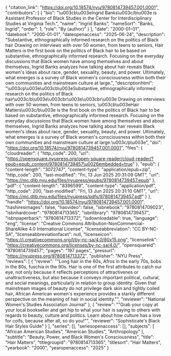 {
   "citation_link": "https://doi.org/10.18574/nyu/9780814739457.001.0001",
   "contributors": [
     {
       "bio": "\u003cb\u003eIngrid Banks\u003c/b\u003e is Assistant Professor of Black Studies in the Center for Interdisciplinary Studies at Virginia Tech.",
       "name": "Ingrid Banks",
       "nameSort": "Banks, Ingrid",
       "order": 1,
       "role": "By (author)"
     }
   ],
   "date": "2000-01-01",
   "datebook": "2000-01-01",
   "dateopenaccess": "2025-06-24",
   "description": "Substantive, ethnographically informed research on the politics of Black hair Drawing on interviews with over 50 women, from teens to seniors, Hair Matters is the first book on the politics of Black hair to be based on substantive, ethnographically informed research. Focusing on the everyday discussions that Black women have among themselves and about themselves, Ingrid Banks analyzes how talking about hair reveals Black women's ideas about race, gender, sexuality, beauty, and power. Ultimately, what emerges is a survey of Black women's consciousness within both their own communities and mainstream culture at large.",
   "descriptionhtml": "\u003cp\u003e\u003cb\u003eSubstantive, ethnographically informed research on the politics of Black hair\u003c/b\u003e\u003cbr\u003e\u003cbr\u003e Drawing on interviews with over 50 women, from teens to seniors, \u003cb\u003eHair Matters\u003c/b\u003e is the first book on the politics of Black hair to be based on substantive, ethnographically informed research. Focusing on the everyday discussions that Black women have among themselves and about themselves, Ingrid Banks analyzes how talking about hair reveals Black women's ideas about race, gender, sexuality, beauty, and power. Ultimately, what emerges is a survey of Black women's consciousness within both their own communities and mainstream culture at large.\u003c/p\u003e",
   "doi": "https://doi.org/10.18574/nyu/9780814739457.001.0001",
   "files": {
     "cloudreader": {
       "http_code": 200,
       "url": "https://opensquare.nyupress.org/open-square-reader/cloud-reader/?epub=epub_content/9780814739457\u0026embedded=true"
     },
     "epub": {
       "content-length": "3072747",
       "content-type": "application/epub+zip",
       "http_code": 200,
       "last-modified": "Fri, 13 Jun 2025 20:31:09 GMT",
       "url": "https://mc.dlib.nyu.edu/files/nyupress/epubs/9780814739457.epub"
     },
     "pdf": {
       "content-length": "8396599",
       "content-type": "application/pdf",
       "http_code": 200,
       "last-modified": "Fri, 13 Jun 2025 20:31:10 GMT",
       "url": "https://mc.dlib.nyu.edu/files/nyupress/pdfs/9780814739457.pdf"
     }
   },
   "handle": "https://doi.org/10.18574/nyu/9780814739457.001.0001",
   "hashiresimages": false,
   "hasvideo": false,
   "isbnebook": "9780814709023",
   "isbnhardcover": "9780814713365",
   "isbnlibrary": "9780814739457",
   "isbnpaperback": "9780814713372",
   "isdownloadable": true,
   "language": "eng",
   "license": "Creative Commons Attribution-NonCommercial-ShareAlike 4.0 International License",
   "licenseabbreviation": "CC BY-NC-SA",
   "licenseabbreviationfacet": null,
   "licenseicon": "https://i.creativecommons.org/l/by-nc-sa/4.0/80x15.png",
   "licenselink": "https://creativecommons.org/licenses/by-nc-sa/4.0/",
   "opensquareid": "9780814739457",
   "pages": "197 pages",
   "pressurl": "https://nyupress.org/9780814713372",
   "publisher": "NYU Press",
   "reviews": [
     {
       "review": "\"Long hair in the 60s, Afros in the early 70s, bobs in the 80s, fuschia in the 90s. Hair is one of the first attributes to catch our eye, not only because it reflects perceptions of attractivenes or unattractiveness, but also because it conveys important political, cultural, and social meanings, particularly in relation to group identity. Given that mainstream images of beauty do not privilege dark skin and tightly coiled hair, African American women's experience provides a starkly different perspective on the meaning of hair in social identity.\"",
       "reviewer": "National Women's Studies Association Journal"
     },
     {
       "review": "\"Grab your copy at your local bookseller and get hip to what your hair is saying to others with regards to beauty, culture and politics. Learn about how culture has a love for coifs, because after all, so do you!\"",
       "reviewer": "Sophisticate's Black Hair Styles Guide"
     }
   ],
   "series": [],
   "seriesopenaccess": [],
   "subjects": [
     "African American Studies",
     "American Studies",
     "Anthropology"
   ],
   "subtitle": "Beauty, Power, and Black Women's Consciousness",
   "title": "Hair Matters",
   "titlegroupid": "9780814713365",
   "titlesort": "Hair Matters",
   "yearbook": "2000",
   "yearopenaccess": "2025"
 }
